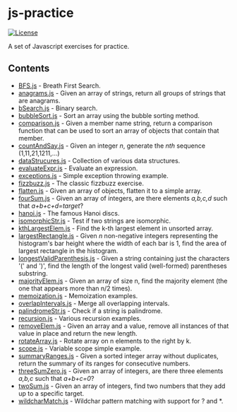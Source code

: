 # js-practice
[![License](https://img.shields.io/badge/License-Apache%202.0-blue.svg)](https://opensource.org/licenses/Apache-2.0)

A set of Javascript exercises for practice.


## Contents

- [BFS.js](./src/BFS.js) -  Breath First Search.
- [anagrams.js](./src/anagrams.js) - Given an array of strings, return all groups of strings that are anagrams.
- [bSearch.js](./src/bSearch.js) - Binary search.
- [bubbleSort.js](./src/bubbleSort.js) - Sort an array using the bubble sorting method.
- [comparison.js](./src/comparison.js) - Given a member name string, return a comparison function that can be used to sort an array of objects that contain that member.
- [countAndSay.js](./src/countAndSay.js) - Given an integer *n*, generate the *nth* sequence (1,11,21,1211,...)
- [dataStrucures.js](./src/dataStructures.js) - Collection of various data structures.
- [evaluateExpr.js](./src/evaluateExpr.js) - Evaluate an expression.
- [exceptions.js](./scr/exceptions.js) - Simple exception throwing example.
- [fizzbuzz.js](./src/fizzbuzz.js) - The classic fizzbuzz exercise.
- [flatten.js](./src/flatten.js) - Given an array of objects, flatten it to a simple array.
- [fourSum.js](./src/fourSum.js) - Given an array of integers, are there elements *a,b,c,d* such that *a+b+c+d=target*?
- [hanoi.js](./src/hanoi.js) - The famous Hanoi discs.
- [isomorphicStr.js](./src/isomorphicStr.js) - Test if two strings are isomorphic.
- [kthLargestElem.js](./src/kthLargestElem.js) - Find the k-th largest element in unsorted array.
- [largestRectangle.js](./src/largestRectangle.js) - Given *n* non-negative integers representing the histogram's bar height where the width of each bar is 1, find the area of largest rectangle in the histogram.
- [longestValidParenthesis.js](./src/longestValidParenthesis.js) - Given a string containing just the characters '(' and ')', find the length of the longest valid (well-formed) parentheses substring.
- [majorityElem.js](./src/majorityElem.js) - Given an array of size n, find the majority element (the one that appears more than n/2 times).
- [memoization.js](./src/memoization.js) - Memoization examples.
- [overlapIntervals.js](./src/overlapIntervals.js) - Merge all overlapping intervals.
- [palindromeStr.js](./src/palindromeStr.js) - Check if a string is palindrome.
- [recursion.js](./src/recursion.js) - Various recursion examples.
- [removeElem.js](./src/removeElem.js) - Given an array and a value, remove all instances of that value in place and return the new length.
- [rotateArray.js](./src/rotateArray.js) - Rotate array on n elements to the right by k.
- [scope.js](./src/scope.js) - Variable scope simple example.
- [summaryRanges.js](./src/summaryRanges.js) - Given a sorted integer array without duplicates, return the summary of its ranges for consecutive numbers.
- [threeSumZero.js](./src/threeSumZero.js) - Given an array of integers, are there three elements *a,b,c* such that *a+b+c=0*?
- [twoSum.js](./src/twoSum.js) - Given an array of integers, find two numbers that they add up to a specific target.
- [wildcharMatch.js](./src/wildcharMatch.js) - Wildchar pattern matching with support for ? and *.

